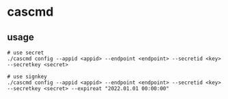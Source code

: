 # cascmd


## usage

	# use secret
	./cascmd config --appid <appid> --endpoint <endpoint> --secretid <key> --secretkey <secret>
	
	# use signkey
	./cascmd config --appid <appid> --endpoint <endpoint> --secretid <key> --secretkey <secret> --expireat "2022.01.01 00:00:00"
